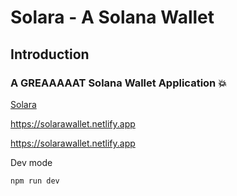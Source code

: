 # Solara - A Solana Wallet

## Introduction

### A GREAAAAAT Solana Wallet Application 💥

[Solara](https://solarawallet.netlify.app)

https://solarawallet.netlify.app

https://solarawallet.netlify.app

Dev mode

```bash
npm run dev 
```
